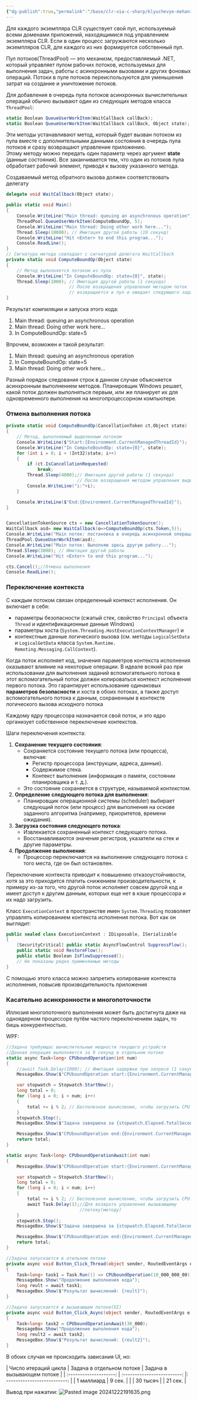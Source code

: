 ```yaml
---
{"dg-publish":true,"permalink":"/base/clr-via-c-sharp/klyuchevye-mehanizmy/mnogopotochnos/asinhronnye-vychislitelnye-operaczii/"}
---
```


Для каждого экземпляра CLR существует свой пул, используемый всеми доменами приложений, находящимися под управлением экземпляра CLR. Если в один процесс загружаются несколько экземпляров CLR, для каждого из них формируется собственный пул.

Пул потоков(ThreadPool) — это механизм, предоставляемый .NET, который управляет пулом рабочих потоков, используемых для выполнения задач, работы с асинхронными вызовами и других фоновых операций. Потоки в пуле потоков переиспользуются для уменьшения затрат на создание и уничтожение потоков.

Для добавления в очередь пула потоков асинхронных вычислительных операций обычно вызывают один из следующих методов класса `ThreadPool`: 

```csharp
static Boolean QueueUserWorkItem(WaitCallback callBack); 
static Boolean QueueUserWorkItem(WaitCallback callBack, Object state);
```


Эти методы устанавливают метод, который будет вызван потоком из пула вместе с дополнительными данными состояния в очередь пула потоков и сразу возвращают управление приложению.  
Этому методу можно передать один параметр через аргумент **state** (данные состояния). 
Все заканчивается тем, что один из потоков пула обработает рабочий элемент, приводя к вызову указанного метода. 

Создаваемый метод обратного вызова должен соответствовать делегату  
```csharp
delegate void WaitCallback(Object state);
```

```csharp
public static void Main()
{
	Console.WriteLine("Main thread: queuing an asynchronous operation");
	ThreadPool.QueueUserWorkItem(ComputeBoundOp, 5);
	Console.WriteLine("Main thread: Doing other work here...");
	Thread.Sleep(10000); // Имитация другой работы (10 секунд)
	Console.WriteLine("Hit <Enter> to end this program...");
	Console.ReadLine();
}
// Сигнатура метода совпадает с сигнатурой делегата WaitCallback
private static void ComputeBoundOp(Object state)
{
	// Метод выполняется потоком из пула
	Console.WriteLine("In ComputeBoundOp: state={0}", state);
	Thread.Sleep(1000); // Имитация другой работы (1 секунда)
						// После возвращения управления методом поток
						// возвращается в пул и ожидает следующего задания
}
```

Результат компиляции и запуска этого кода: 
1. Main thread: queuing an asynchronous operation 
2. Main thread: Doing other work here... 
3. In ComputeBoundOp: state=5 

Впрочем, возможен и такой результат: 
1. Main thread: queuing an asynchronous operation 
3. In ComputeBoundOp: state=5 
2. Main thread: Doing other work here...

Разный порядок следования строк в данном случае объясняется асинхронным выполнением методов. Планировщик Windows решает, какой поток должен выполняться первым, или же планирует их для одновременного выполнения на многопроцессорном компьютере.


### Отмена выполнения потока

```csharp
private static void ComputeBoundOp(CancellationToken ct,Object state)
{
	// Метод, выполняемый выделенным потоком
	Console.WriteLine($"Start:{Environment.CurrentManagedThreadId}");
	Console.WriteLine("In ComputeBoundOp: state={0}", state);
	for (int i = 0; i < (Int32)state; i++)
	{
		if (ct.IsCancellationRequested) 
			break;
		Thread.Sleep(4000);// Имитация другой работы (1 секунда)
						   // После возвращения методом управления выделенный поток завершается
		Console.WriteLine("i:"+i);
	}

	Console.WriteLine($"End:{Environment.CurrentManagedThreadId}");
}


CancellationTokenSource cts = new CancellationTokenSource();
WaitCallback asd= new WaitCallback(o=>ComputeBoundOp(cts.Token,5));
Console.WriteLine("Main поток: постановка в очередь асинхронной операции");
ThreadPool.QueueUserWorkItem(asd);
Console.WriteLine("Main поток: Выполняю здесь другую работу...");
Thread.Sleep(3000); // Имитация другой работы 
Console.WriteLine("Hit <Enter> to end this program...");

cts.Cancel();//Отмена выполнения
Console.ReadLine();
```

### Переключение контекста

С каждым потоком связан определенный контекст исполнения.
Он включает в себя:
- параметры безопасности (сжатый стек, свойство `Principal` объекта `Thread` и идентификационные данные Windows)
- параметры хоста (`System.Threading.HostExecutionContextManager`) и 
- контекстные данные логического вызова (см. методы `LogicalSetData` и `LogicalGetData` класса `System.Runtime. Remoting.Messaging.CallContext`). 

Когда поток исполняет код, значения параметров контекста исполнения оказывают влияние на некоторые операции. В идеале всякий раз при использовании для выполнения заданий вспомогательного потока в этот вспомогательный поток должен копироваться контекст исполнения первого потока. Это гарантирует использование одинаковых **параметров безопасности** и хоста в обоих потоках, а также доступ вспомогательного потока к данным, сохраненным в контексте логического вызова исходного потока

Каждому ядру процессора назначается свой поток, и это ядро организует собственное переключение контекстов.


Шаги переключения контекста:
1. **Сохранение текущего состояния**:
    - Сохраняется состояние текущего потока (или процесса), включая:
        - Регистр процессора (инструкции, адреса, данные).
        - Содержимое стека.
        - Контекст выполнения (информация о памяти, состоянии планировщика и т. д.).
    - Это состояние сохраняется в структуре, называемой _контекстом_.
2. **Определение следующего потока для выполнения**:
    - Планировщик операционной системы (scheduler) выбирает следующий поток (или процесс) для выполнения на основе заданного алгоритма (например, приоритетов, времени ожидания).
3. **Загрузка состояния следующего потока**:
    - Извлекается сохраненный контекст следующего потока.
    - Восстанавливаются значения регистров, указатели на стек и другие параметры.
4. **Продолжение выполнения**:
    - Процессор переключается на выполнение следующего потока с того места, где он был остановлен.

Переключение контекста приводит к повышению отказоустойчивости, хотя за это приходится платить снижением производительности, к примеру из-за того, что другой поток исполняет совсем другой код и имеет доступ к другим данным, которых еще нет в кэше процессора и их надо загрузить.

Класс `ExecutionContext` в пространстве имен `System.Threading` позволяет управлять копированием контекста исполнения потока. Вот как он выглядит: 
```csharp
public sealed class ExecutionContext : IDisposable, ISerializable
{
	[SecurityCritical] public static AsyncFlowControl SuppressFlow();
	public static void RestoreFlow();
	public static Boolean IsFlowSuppressed();
	// Не показаны редко применяемые методы
}
```
С помощью этого класса можно запретить копирование контекста исполнения, повысив производительность приложения


### Касательно асинхронности и многопоточности

Иллюзия многопоточного выполнения может быть достигнута даже на одноядерном процессоре путём частого переключением задач, то бишь конкурентностью.

WPF:
```csharp
//Задача требующас вычислительные мощности текущего устройств
//Данная операция выполняется за 9 секунд в отдельном потоке
static async Task<long> CPUboundOperation(int num)
{
	//await Task.Delay(1000); // Имитация задержки при запросе (1 секунда)
	MessageBox.Show($"CPUboundOperation start:{Environment.CurrentManagedThreadId}");

	var stopwatch = Stopwatch.StartNew();
	long total = 0;
	for (long i = 0; i < num; i++)
	{
		total += i % 2; // Бесполезное вычисление, чтобы загрузить CPU
	}
	stopwatch.Stop();
	MessageBox.Show($"Задача завершена за {stopwatch.Elapsed.TotalSeconds:F2} секунд.");

	MessageBox.Show($"CPUboundOperation end:{Environment.CurrentManagedThreadId}");
	return total;
}

static async Task<long> CPUboundOperationAwait(int num)
{
	MessageBox.Show($"CPUboundOperation start:{Environment.CurrentManagedThreadId}");

	var stopwatch = Stopwatch.StartNew();
	long total = 0;
	for (long i = 0; i < num; i++)
	{
		total += i % 2; // Бесполезное вычисление, чтобы загрузить CPU
		await Task.Delay(1);//Для возврата управления вызывающему
							//потоку(методу)
	}
	stopwatch.Stop();
	MessageBox.Show($"Задача завершена за {stopwatch.Elapsed.TotalSeconds:F2} секунд.");

	MessageBox.Show($"CPUboundOperation end:{Environment.CurrentManagedThreadId}");
	return total;
}

//Задача запускается в отельном потоке
private async void Button_Click_Thread(object sender, RoutedEventArgs e)
{
	Task<long> task1 = Task.Run(() => CPUboundOperation(10_000_000_00));
	MessageBox.Show("Продолжение выполнения кода");
	long reult = await task1;
	MessageBox.Show($"Результат вычислений: {reult}");
}

//Задача запускается в вызывающем потоке(UI)
private async void Button_Click_Async(object sender, RoutedEventArgs e)
{
	Task<long> task2 = CPUboundOperationAwait(30_000);
	MessageBox.Show("Продолжение выполнения кода");
	long reult2 = await task2;
	MessageBox.Show($"Результат вычислений: {reult2}");
}
```


В обоих случая не происходить зависания UI, но:

| Число итераций цикла | Задача в отдельном потоке | Задача в вызывающем потоке |
| :--------------------: | :-------------------------: |: --------------------------: |
| 1 миллиард           | 9 сек.                    |                            |
| 30 тысяч             |                           | 21 сек.                    |


Вывод при нажатии:
![Pasted image 20241222191635.png](/img/user/Files/Image/Pasted%20image%2020241222191635.png)